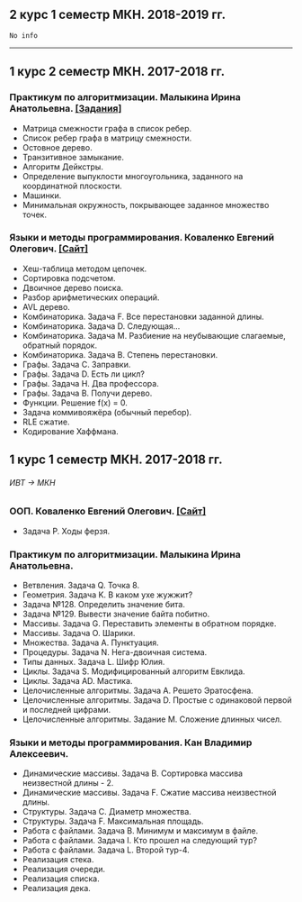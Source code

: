 ## 2 курс 1 семестр МКН. 2018-2019 гг.
    No info
---
## 1 курс 2 семестр МКН. 2017-2018 гг.
### Практикум по алгоритмизации. Малыкина Ирина Анатольевна. [[Задания]](https://drive.google.com/open?id=18UbFNCUJ2Sc6g4-9_Bve2ceStadzEuvf)
* Матрица смежности графа в список ребер.
* Список ребер графа в матрицу смежности.
* Остовное дерево.
* Транзитивное замыкание.
* Алгоритм Дейкстры.
* Определение выпуклости многоугольника, заданного на координатной плоскости.
* Машинки.
* Минимальная окружность, покрывающее заданное множество точек.
### Языки и методы программирования. Коваленко Евгений Олегович. [[Сайт]](https://hackmd.io/s/B1zCbjLOz#)
* Хеш-таблица методом цепочек.
* Сортировка подсчетом.
* Двоичное дерево поиска.
* Разбор арифметических операций.
* AVL дерево.
* Комбинаторика. Задача F. Все перестановки заданной длины.
* Комбинаторика. Задача D. Следующая...
* Комбинаторика. Задача M. Разбиение на неубывающие слагаемые, обратный порядок.
* Комбинаторика. Задача B. Степень перестановки.
* Графы. Задача C. Заправки.
* Графы. Задача D. Есть ли цикл?
* Графы. Задача H. Два профессора.
* Графы. Задача B. Получи дерево.
* Функции. Решение f(x) = 0.
* Задача коммивояжёра (обычный перебор).
* RLE сжатие.
* Кодирование Хаффмана. 
## 1 курс 1 семестр МКН. 2017-2018 гг. 
###### _ИВТ -> МКН_
### ООП. Коваленко Евгений Олегович. [[Сайт]](https://hackmd.io/s/ByuCAi-pW#)
* Задача P. Ходы ферзя. 
### Практикум по алгоритмизации. Малыкина Ирина Анатольевна.
* Ветвления. Задача Q. Точка 8.
* Геометрия. Задача K. В каком ухе жужжит?
* Задача №128. Определить значение бита.
* Задача №129. Вывести значение байта побитно.
* Массивы. Задача G. Переставить элементы в обратном порядке.
* Массивы. Задача O. Шарики.
* Множества. Задача A. Пунктуация.
* Процедуры. Задача N. Нега-двоичная система.
* Типы данных. Задача L. Шифр Юлия.
* Циклы. Задача S. Модифицированный алгоритм Евклида.
* Циклы. Задача AD. Мастика.
* Целочисленные алгоритмы. Задача A. Решето Эратосфена.
* Целочисленные алгоритмы. Задача D. Простые с одинаковой первой и последней цифрами.
* Целочисленные алгоритмы. Задание M. Сложение длинных чисел.
### Языки и методы программирования. Кан Владимир Алексеевич.
* Динамические массивы. Задача B. Сортировка массива неизвестной длины - 2.
* Динамические массивы. Задача F. Сжатие массива неизвестной длины.
* Структуры. Задача C. Диаметр множества.
* Структуры. Задача F. Максимальная площадь.
* Работа с файлами. Задача B. Минимум и максимум в файле.
* Работа с файлами. Задача I. Кто прошел на следующий тур?
* Работа с файлами. Задача L. Второй тур-4.
* Реализация стека.
* Реализация очереди.
* Реализация списка.
* Реализация дека.

